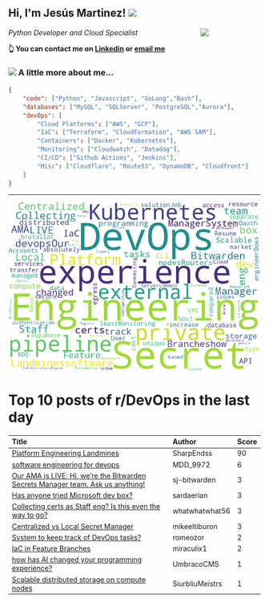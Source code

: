 <!--
**jmartinezl/jmartinezl** is a ✨ _special_ ✨ repository because its `README.md` (this file) appears on your GitHub profile.

Here are some ideas to get you started:

- 🔭 I’m currently working on ...
- 🌱 I’m currently learning ...
- 👯 I’m looking to collaborate on ...
- 🤔 I’m looking for help with ...
- 💬 Ask me about ...
- 📫 How to reach me: ...
- 😄 Pronouns: ...
- ⚡ Fun fact: ...
-->

<h2>Hi, I'm Jesús Martinez! <img src="https://media.giphy.com/media/WUlplcMpOCEmTGBtBW/giphy.gif" width="30"> </h2>
<img align='right' src="https://media.giphy.com/media/NytMLKyiaIh6VH9SPm/giphy.gif" width="120">
<p><em>Python Developer and Cloud Specialist
</em></p>

**👆 You can contact me on [Linkedin](https://www.linkedin.com/in/jes%C3%BAs-martinez-2b7b10104/) or [email me](mailto:jesus.mtz.lorenzo@gmail.com)**

### <img src="https://media.giphy.com/media/VgCDAzcKvsR6OM0uWg/giphy.gif" width="50"> A little more about me...  

```json
{
    "code": ["Python", "Javascript", "GoLang","Bash"],
    "databases": ["MySQL", "SQLServer", "PostgreSQL","Aurora"],
    "devOps": [
        "Cloud Platforms": ["AWS", "GCP"],
        "IaC": ["Terraform", "CloudFormation", "AWS SAM"],
        "Containers": ["Docker", "Kubernetes"],
        "Monitoring": ["Cloudwatch", "Datadog"],
        "CI/CD": ["Github Actions", "Jenkins"],
        "Misc": ["Cloudflare", "Route53", "DynamoDB", "Cloudfront"]
    ]
}
```
---

![Wordcloud](./cloud.png)

# Top 10 posts of r/DevOps in the last day

| Title | Author | Score |
|:---|:---|:---|
| [Platform Engineering Landmines](https://www.reddit.com/r/devops/comments/163y65b/platform_engineering_landmines/) | SharpEndss | 90 |
| [software engineering for devops](https://www.reddit.com/r/devops/comments/164e6b5/software_engineering_for_devops/) | MDD_9972 | 6 |
| [Our AMA is LIVE: Hi, we’re the Bitwarden Secrets Manager team. Ask us anything!](https://www.reddit.com/r/devops/comments/163phkh/our_ama_is_live_hi_were_the_bitwarden_secrets/) | sj-bitwarden | 3 |
| [Has anyone tried Microsoft dev box?](https://www.reddit.com/r/devops/comments/163ndzc/has_anyone_tried_microsoft_dev_box/) | sardaerian | 3 |
| [Collecting certs as Staff eng? Is this even the way to go?](https://www.reddit.com/r/devops/comments/163vg7j/collecting_certs_as_staff_eng_is_this_even_the/) | whatwhatwhat56 | 3 |
| [Centralized vs Local Secret Manager](https://www.reddit.com/r/devops/comments/164bu3a/centralized_vs_local_secret_manager/) | mikeeltiburon | 3 |
| [System to keep track of DevOps tasks?](https://www.reddit.com/r/devops/comments/164g8xc/system_to_keep_track_of_devops_tasks/) | romeozor | 2 |
| [IaC in Feature Branches](https://www.reddit.com/r/devops/comments/163q6vp/iac_in_feature_branches/) | miraculix1 | 2 |
| [how has AI changed your programming experience?](https://www.reddit.com/r/devops/comments/163q84s/how_has_ai_changed_your_programming_experience/) | UmbracoCMS | 1 |
| [Scalable distributed storage on compute nodes](https://www.reddit.com/r/devops/comments/163ueq3/scalable_distributed_storage_on_compute_nodes/) | SiurbliuMeistrs | 1 |
